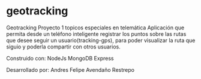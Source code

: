# geotracking
Geotracking
Proyecto 1 topicos especiales en telemática
Aplicación que permita desde un teléfono inteligente registrar los puntos sobre las rutas que desee seguir un usuario(tracking-gps), para poder visualizar la ruta que siguio y poderla compartir con otros usuarios.

Construido con:
NodeJs 
MongoDB 
Express 

Desarrollado por:
Andres Felipe Avendaño Restrepo 

